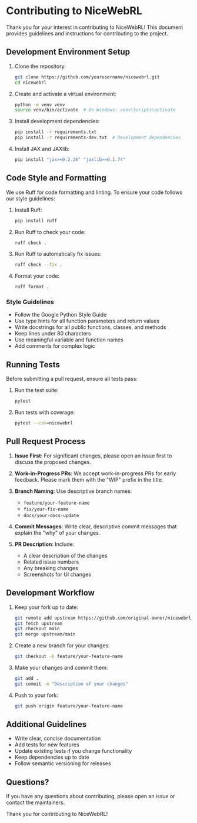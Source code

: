 # Contributing to NiceWebRL

Thank you for your interest in contributing to NiceWebRL! This document provides guidelines and instructions for contributing to the project.

## Development Environment Setup

1. Clone the repository:
   ```bash
   git clone https://github.com/yourusername/nicewebrl.git
   cd nicewebrl
   ```

2. Create and activate a virtual environment:
   ```bash
   python -m venv venv
   source venv/bin/activate  # On Windows: venv\Scripts\activate
   ```

3. Install development dependencies:
   ```bash
   pip install -r requirements.txt
   pip install -r requirements-dev.txt  # Development dependencies
   ```

4. Install JAX and JAXlib:
   ```bash
   pip install "jax>=0.2.26" "jaxlib>=0.1.74"
   ```

## Code Style and Formatting

We use Ruff for code formatting and linting. To ensure your code follows our style guidelines:

1. Install Ruff:
   ```bash
   pip install ruff
   ```

2. Run Ruff to check your code:
   ```bash
   ruff check .
   ```

3. Run Ruff to automatically fix issues:
   ```bash
   ruff check --fix .
   ```

4. Format your code:
   ```bash
   ruff format .
   ```

### Style Guidelines

- Follow the Google Python Style Guide
- Use type hints for all function parameters and return values
- Write docstrings for all public functions, classes, and methods
- Keep lines under 80 characters
- Use meaningful variable and function names
- Add comments for complex logic

## Running Tests

Before submitting a pull request, ensure all tests pass:

1. Run the test suite:
   ```bash
   pytest
   ```

2. Run tests with coverage:
   ```bash
   pytest --cov=nicewebrl
   ```

## Pull Request Process

1. **Issue First**: For significant changes, please open an issue first to discuss the proposed changes.

2. **Work-in-Progress PRs**: We accept work-in-progress PRs for early feedback. Please mark them with the "WIP" prefix in the title.

3. **Branch Naming**: Use descriptive branch names:
   - `feature/your-feature-name`
   - `fix/your-fix-name`
   - `docs/your-docs-update`

4. **Commit Messages**: Write clear, descriptive commit messages that explain the "why" of your changes.

5. **PR Description**: Include:
   - A clear description of the changes
   - Related issue numbers
   - Any breaking changes
   - Screenshots for UI changes

## Development Workflow

1. Keep your fork up to date:
   ```bash
   git remote add upstream https://github.com/original-owner/nicewebrl.git
   git fetch upstream
   git checkout main
   git merge upstream/main
   ```

2. Create a new branch for your changes:
   ```bash
   git checkout -b feature/your-feature-name
   ```

3. Make your changes and commit them:
   ```bash
   git add .
   git commit -m "Description of your changes"
   ```

4. Push to your fork:
   ```bash
   git push origin feature/your-feature-name
   ```

## Additional Guidelines

- Write clear, concise documentation
- Add tests for new features
- Update existing tests if you change functionality
- Keep dependencies up to date
- Follow semantic versioning for releases

## Questions?

If you have any questions about contributing, please open an issue or contact the maintainers.

Thank you for contributing to NiceWebRL! 
